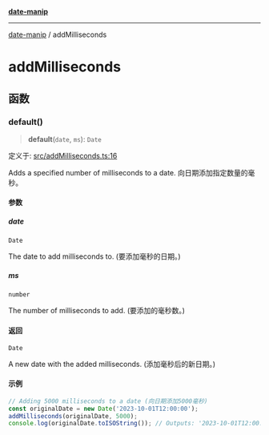 [**date-manip**](index.md)

***

[date-manip](modules.md) / addMilliseconds

# addMilliseconds

## 函数

### default()

> **default**(`date`, `ms`): `Date`

定义于: [src/addMilliseconds.ts:16](https://github.com/fengxinming/date-manip/blob/8fccf261c90ecd05d2eaf7f8c5a47a123e2bb753/src/addMilliseconds.ts#L16)

Adds a specified number of milliseconds to a date.
向日期添加指定数量的毫秒。

#### 参数

##### date

`Date`

The date to add milliseconds to. (要添加毫秒的日期。)

##### ms

`number`

The number of milliseconds to add. (要添加的毫秒数。)

#### 返回

`Date`

A new date with the added milliseconds. (添加毫秒后的新日期。)

#### 示例

```ts
// Adding 5000 milliseconds to a date (向日期添加5000毫秒)
const originalDate = new Date('2023-10-01T12:00:00');
addMilliseconds(originalDate, 5000);
console.log(originalDate.toISOString()); // Outputs: '2023-10-01T12:00:05.000Z' (输出: '2023-10-01T12:00:05.000Z')
```
